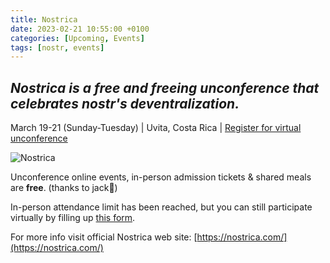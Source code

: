 ```yaml
---
title: Nostrica
date: 2023-02-21 10:55:00 +0100
categories: [Upcoming, Events]
tags: [nostr, events]
---
```


## *Nostrica is a free and freeing unconference that celebrates nostr's deventralization.*

March 19-21 (Sunday-Tuesday) | Uvita, Costa Rica | [Register for virtual unconference](https://forms.gle/NGc5kW2urEmuVtzu5)

![Nostrica](https://nostr.build/i/nostr.build_c68735a3394f867661f4b3de9dbd5ff7f23717fe8921d31bea7e4a587c7cf9cc.png)

Unconference online events, in-person admission tickets & shared meals are **free**. (thanks to jack🤙)

In-person attendance limit has been reached, but you can still participate virtually by filling up [this form](https://forms.gle/NGc5kW2urEmuVtzu5).

For more info visit official Nostrica web site: [https://nostrica.com/](https://nostrica.com/)

